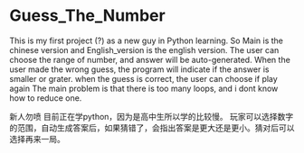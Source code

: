 # Guess_The_Number
This is my first project (?) as a new guy in Python learning.
So Main is the chinese version and English_version is the english version.
The user can choose the range of number, and answer will be auto-generated. When the user made the wrong guess, the program will indicate if the answer is smaller or grater.
when the guess is correct, the user can choose if play again
The main problem is that there is too many loops, and i dont know how to reduce one.




新人勿喷
目前正在学python，因为是高中生所以学的比较慢。
玩家可以选择数字的范围，自动生成答案后，如果猜错了，会指出答案是更大还是更小。猜对后可以选择再来一局。
